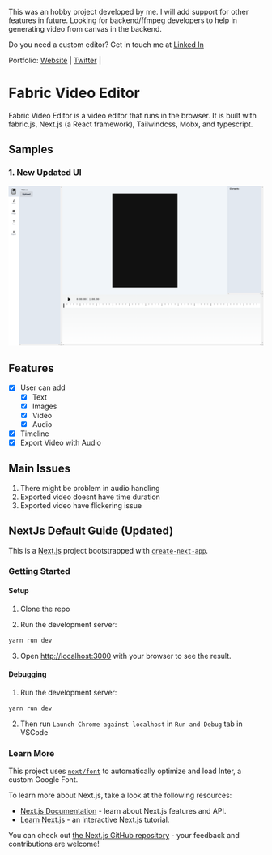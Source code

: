 This was an hobby project developed by me. I will add support for other features in future. Looking for backend/ffmpeg developers to help in generating video from canvas in the backend.

Do you need a custom editor? Get in touch me at [Linked In](https://www.linkedin.com/in/arjun-computer-geek/)

Portfolio: [Website](https://arjun-computer-geek.github.io/) | [Twitter](https://x.com/arjun_comp_geek/) |

# Fabric Video Editor

Fabric Video Editor is a video editor that runs in the browser. It is built with fabric.js, Next.js (a React framework), Tailwindcss, Mobx, and typescript.

## Samples

### 1. New Updated UI

![Image](image-1.png)

## Features

- [x] User can add
  - [x] Text
  - [x] Images
  - [x] Video
  - [x] Audio
- [x] Timeline
- [x] Export Video with Audio

## Main Issues

1. There might be problem in audio handling
2. Exported video doesnt have time duration
3. Exported video have flickering issue

## NextJs Default Guide (Updated)

This is a [Next.js](https://nextjs.org/) project bootstrapped with [`create-next-app`](https://github.com/vercel/next.js/tree/canary/packages/create-next-app).

### Getting Started

#### Setup

1. Clone the repo

2. Run the development server:

```bash
yarn run dev
```

3. Open [http://localhost:3000](http://localhost:3000) with your browser to see the result.

#### Debugging

1. Run the development server:

```bash
yarn run dev
```

2. Then run `Launch Chrome against localhost` in `Run and Debug` tab in VSCode

### Learn More

This project uses [`next/font`](https://nextjs.org/docs/basic-features/font-optimization) to automatically optimize and load Inter, a custom Google Font.

To learn more about Next.js, take a look at the following resources:

- [Next.js Documentation](https://nextjs.org/docs) - learn about Next.js features and API.
- [Learn Next.js](https://nextjs.org/learn) - an interactive Next.js tutorial.

You can check out [the Next.js GitHub repository](https://github.com/vercel/next.js/) - your feedback and contributions are welcome!
